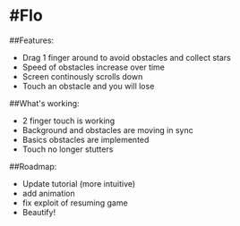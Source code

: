 #Flo
===




##Features:
* Drag 1 finger around to avoid obstacles and collect stars
* Speed of obstacles increase over time
* Screen continously scrolls down
* Touch an obstacle and you will lose


##What's working:
- 2 finger touch is working
- Background and obstacles are moving in sync
- Basics obstacles are implemented
- Touch no longer stutters

##Roadmap:
* Update tutorial (more intuitive)
* add animation
* fix exploit of resuming game
* Beautify!




